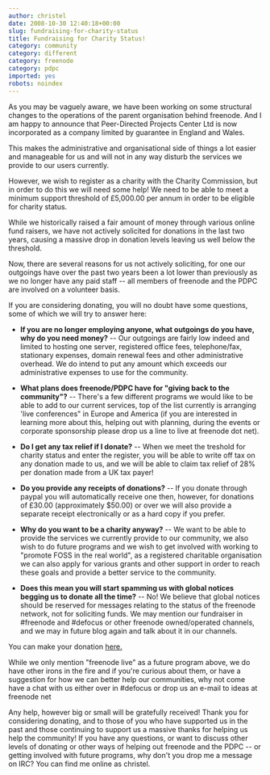```yaml
---
author: christel
date: 2008-10-30 12:40:18+00:00
slug: fundraising-for-charity-status
title: Fundraising for Charity Status!
category: community
category: different
category: freenode
category: pdpc
imported: yes
robots: noindex
---
```

As you may be vaguely aware, we have been working on some structural changes to the operations of the parent organisation behind freenode.  And I am happy to announce that Peer-Directed Projects Center Ltd is now incorporated as a company limited by guarantee in England and Wales.

This makes the administrative and organisational side of things a lot easier and manageable for us and will not in any way disturb the services we provide to our users currently.

However, we wish to register as a charity with the Charity Commission, but in order to do this we will need some help! We need to be able to meet a minimum support threshold of £5,000.00 per annum in order to be eligible for charity status.

While we historically raised a fair amount of money through various online fund raisers, we have not actively solicited for donations in the last two years, causing a massive drop in donation levels leaving us well below the threshold.

Now, there are several reasons for us not actively soliciting, for one our outgoings have over the past two years been a lot lower than previously as we no longer have any paid staff -- all members of freenode and the PDPC are involved on a volunteer basis.

If you are considering donating, you will no doubt have some questions, some of which we will try to answer here:



	
  * **If you are no longer employing anyone, what outgoings do you have, why do you need money?** -- Our outgoings are fairly low indeed and limited to hosting one server, registered office fees, telephone/fax, stationary expenses, domain renewal fees and other administrative overhead. We do intend to put any amount which exceeds our administrative expenses to use for the community.

	
  * **What plans does freenode/PDPC have for "giving back to the community"?** -- There's a few different programs we would like to be able to add to our current services, top of the list currently  is arranging 'live conferences" in Europe and America (if you are interested in learning more about this, helping out with planning, during the events or corporate sponsorship please drop us a line to live at freenode dot net).

	
  * **Do I get any tax relief if I donate?** -- When we meet the treshold for charity status and enter the register, you will be able to write off tax on any donation made to us, and we will be able to claim tax relief of 28% per donation made from a UK tax payer!

	
  * **Do you provide any receipts of donations?** -- If you donate through paypal you will automatically receive one then, however, for donations of £30.00 (approximately $50.00) or over we will also provide a separate receipt electronically or as a hard copy if you prefer.

	
  * **Why do you want to be a charity anyway?** -- We want to be able to provide the services we currently provide to our community, we also wish to do future programs and we wish to get involved with working to "promote FOSS in the real world", as a registered charitable organisation we can also apply for various grants and other support in order to reach these goals and provide a better service to the community.

	
  * **Does this mean you will start spamming us with global notices begging us to donate all the time?** -- No!  We believe that global notices should be reserved for messages relating to the status of the freenode network, not for soliciting funds. We may mention our fundraiser in #freenode and #defocus or other freenode owned/operated channels, and we may in future blog again and talk about it in our channels.


You can make your donation [here.](http://freenode.net/pdpc_donations.shtml)

While we only mention "freenode live" as a future program above, we do have other irons in the fire and if you're curious about them, or have a suggestion for how we can better help our communities, why not come have a chat with us either over in #defocus or drop us an e-mail to ideas at freenode net

Any help, however big or small will be gratefully received! Thank you for considering donating, and to those of you who have supported us in the past and those continuing to support us a massive thanks for helping us help the community! If you have any questions, or want to discuss other levels of donating or other ways of helping out freenode and the PDPC -- or getting involved with future programs, why don't you drop me a message on IRC? You can find me online as christel.
